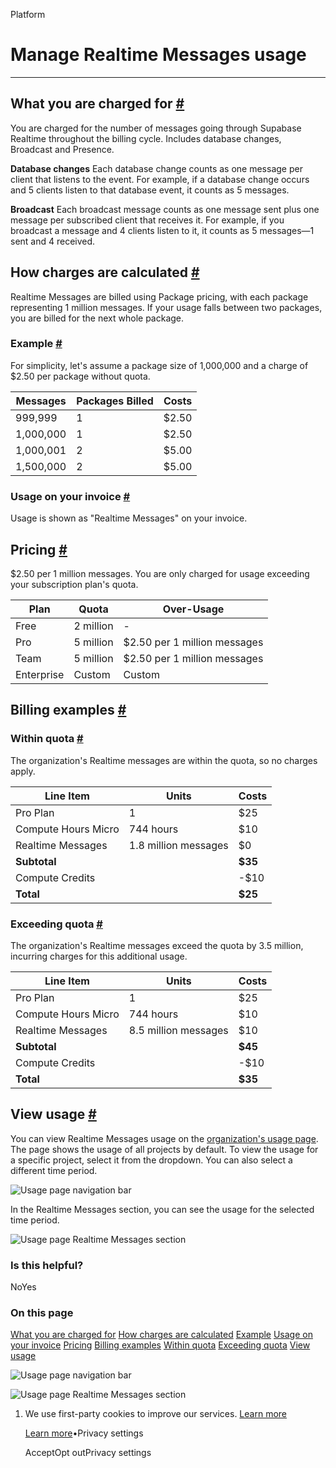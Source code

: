 Platform

# Manage Realtime Messages usage

* * *

## What you are charged for [\#](https://supabase.com/docs/guides/platform/manage-your-usage/realtime-messages\#what-you-are-charged-for)

You are charged for the number of messages going through Supabase Realtime throughout the billing cycle. Includes database changes, Broadcast and Presence.

**Database changes**
Each database change counts as one message per client that listens to the event. For example, if a database change occurs and 5 clients listen to that database event, it counts as 5 messages.

**Broadcast**
Each broadcast message counts as one message sent plus one message per subscribed client that receives it. For example, if you broadcast a message and 4 clients listen to it, it counts as 5 messages—1 sent and 4 received.

## How charges are calculated [\#](https://supabase.com/docs/guides/platform/manage-your-usage/realtime-messages\#how-charges-are-calculated)

Realtime Messages are billed using Package pricing, with each package representing 1 million messages. If your usage falls between two packages, you are billed for the next whole package.

### Example [\#](https://supabase.com/docs/guides/platform/manage-your-usage/realtime-messages\#example)

For simplicity, let's assume a package size of 1,000,000 and a charge of $2.50 per package without quota.

| Messages | Packages Billed | Costs |
| --- | --- | --- |
| 999,999 | 1 | $2.50 |
| 1,000,000 | 1 | $2.50 |
| 1,000,001 | 2 | $5.00 |
| 1,500,000 | 2 | $5.00 |

### Usage on your invoice [\#](https://supabase.com/docs/guides/platform/manage-your-usage/realtime-messages\#usage-on-your-invoice)

Usage is shown as "Realtime Messages" on your invoice.

## Pricing [\#](https://supabase.com/docs/guides/platform/manage-your-usage/realtime-messages\#pricing)

$2.50 per 1 million messages. You are only charged for usage exceeding your subscription plan's quota.

| Plan | Quota | Over-Usage |
| --- | --- | --- |
| Free | 2 million | - |
| Pro | 5 million | $2.50 per 1 million messages |
| Team | 5 million | $2.50 per 1 million messages |
| Enterprise | Custom | Custom |

## Billing examples [\#](https://supabase.com/docs/guides/platform/manage-your-usage/realtime-messages\#billing-examples)

### Within quota [\#](https://supabase.com/docs/guides/platform/manage-your-usage/realtime-messages\#within-quota)

The organization's Realtime messages are within the quota, so no charges apply.

| Line Item | Units | Costs |
| --- | --- | --- |
| Pro Plan | 1 | $25 |
| Compute Hours Micro | 744 hours | $10 |
| Realtime Messages | 1.8 million messages | $0 |
| **Subtotal** |  | **$35** |
| Compute Credits |  | -$10 |
| **Total** |  | **$25** |

### Exceeding quota [\#](https://supabase.com/docs/guides/platform/manage-your-usage/realtime-messages\#exceeding-quota)

The organization's Realtime messages exceed the quota by 3.5 million, incurring charges for this additional usage.

| Line Item | Units | Costs |
| --- | --- | --- |
| Pro Plan | 1 | $25 |
| Compute Hours Micro | 744 hours | $10 |
| Realtime Messages | 8.5 million messages | $10 |
| **Subtotal** |  | **$45** |
| Compute Credits |  | -$10 |
| **Total** |  | **$35** |

## View usage [\#](https://supabase.com/docs/guides/platform/manage-your-usage/realtime-messages\#view-usage)

You can view Realtime Messages usage on the [organization's usage page](https://supabase.com/dashboard/org/_/usage). The page shows the usage of all projects by default. To view the usage for a specific project, select it from the dropdown. You can also select a different time period.

![Usage page navigation bar](https://supabase.com/docs/_next/image?url=%2Fdocs%2Fimg%2Fguides%2Fplatform%2Fusage-navbar--light.png&w=3840&q=75&dpl=dpl_9xAnUGkSbk4dufV62sNRezafXykJ)

In the Realtime Messages section, you can see the usage for the selected time period.

![Usage page Realtime Messages section](https://supabase.com/docs/_next/image?url=%2Fdocs%2Fimg%2Fguides%2Fplatform%2Fusage-realtime-messages--light.png&w=3840&q=75&dpl=dpl_9xAnUGkSbk4dufV62sNRezafXykJ)

### Is this helpful?

NoYes

### On this page

[What you are charged for](https://supabase.com/docs/guides/platform/manage-your-usage/realtime-messages#what-you-are-charged-for) [How charges are calculated](https://supabase.com/docs/guides/platform/manage-your-usage/realtime-messages#how-charges-are-calculated) [Example](https://supabase.com/docs/guides/platform/manage-your-usage/realtime-messages#example) [Usage on your invoice](https://supabase.com/docs/guides/platform/manage-your-usage/realtime-messages#usage-on-your-invoice) [Pricing](https://supabase.com/docs/guides/platform/manage-your-usage/realtime-messages#pricing) [Billing examples](https://supabase.com/docs/guides/platform/manage-your-usage/realtime-messages#billing-examples) [Within quota](https://supabase.com/docs/guides/platform/manage-your-usage/realtime-messages#within-quota) [Exceeding quota](https://supabase.com/docs/guides/platform/manage-your-usage/realtime-messages#exceeding-quota) [View usage](https://supabase.com/docs/guides/platform/manage-your-usage/realtime-messages#view-usage)

![Usage page navigation bar](https://supabase.com/docs/_next/image?url=%2Fdocs%2Fimg%2Fguides%2Fplatform%2Fusage-navbar--light.png&w=3840&q=75&dpl=dpl_9xAnUGkSbk4dufV62sNRezafXykJ)

![Usage page Realtime Messages section](https://supabase.com/docs/_next/image?url=%2Fdocs%2Fimg%2Fguides%2Fplatform%2Fusage-realtime-messages--light.png&w=3840&q=75&dpl=dpl_9xAnUGkSbk4dufV62sNRezafXykJ)

1. We use first-party cookies to improve our services. [Learn more](https://supabase.com/privacy#8-cookies-and-similar-technologies-used-on-our-european-services)



   [Learn more](https://supabase.com/privacy#8-cookies-and-similar-technologies-used-on-our-european-services)•Privacy settings





   AcceptOpt outPrivacy settings